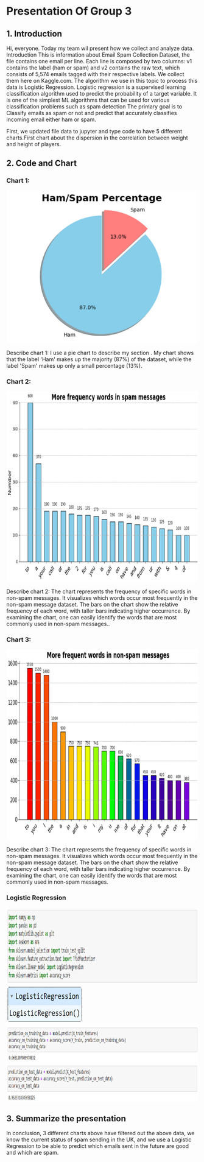 <html>
<body>
<h1>Presentation Of Group 3</h1>
<h2>1. Introduction</h2>
<p>Hi, everyone. Today my team wil present how we collect and analyze data.
Introduction
This is information about Email Spam Collection Dataset, the file contains one email per line. 
Each line is composed by two columns: v1 contains the label (ham or spam) and v2 contains the raw text, which consists of 5,574 emails tagged with their respective labels. We collect them here on Kaggle.com. 
The algorithm we use in this topic to process this data is Logistic Regression.
Logistic regression is a supervised learning classification algorithm used to predict the probability of a target variable. It is one of the simplest ML algorithms that can be used for various classification problems such as spam detection
The primary goal is to Classify emails as spam or not and  predict that accurately classifies incoming email either ham or spam.<p>First, we updated file data to jupyter and type code to have 5 different charts.First chart about the dispersion in the correlation between weight and height of players.</p>
<h2>2. Code and Chart</h2>
<h3>Chart 1: </h3>
<img src="Chart 1.jpg" alt="Error display image" width="500" height="400"  >
<p>Describe chart 1:
I use a pie chart to describe my section . My chart shows that the label 'Ham' makes up the majority (87%) of the dataset, while the label 'Spam' makes up only a small percentage (13%).</p>
<h3>Chart 2: </h3>
<img src="Chart 2.jpg" alt="Error display image" width="700" height="500" >
<p>Describe chart 2:
The chart represents the frequency of specific words in non-spam messages. It visualizes which words occur most frequently in the non-spam message dataset. The bars on the chart show the relative frequency of each word, with taller bars indicating higher occurrence. 
By examining the chart, one can easily identify the words that are most commonly used in non-spam messages..</p>
<h3>Chart 3: </h3>
<img src="Chart 3.jpg" alt="Error display image" width="700" height="500" >
<p>Describe chart 3:
The chart represents the frequency of specific words in non-spam messages. It visualizes which words occur most frequently in the non-spam message dataset. The bars on the chart show the relative frequency of each word, with taller bars indicating higher occurrence. 
By examining the chart, one can easily identify the words that are most commonly used in non-spam messages.</p>
<h3>Logistic Regression </h3>
<img src="import.jpg" alt="Error display image" width="1000" height="200" >
<img src="logistic.jpg" alt="Error display image" width="200" height="100" >
<img src="num1.jpg" alt="Error display image" width="800" height="100" >
<img src="num2.jpg" alt="Error display image" width="800" height="100" >

<h2>3. Summarize the presentation</h2>
<p>In conclusion, 3 different charts above have filtered out the above data, we know the current status of spam sending in the UK, and we use a Logistic Regression to be able to predict which emails sent in the future are good and which are spam.</p>
</body>
</html>
